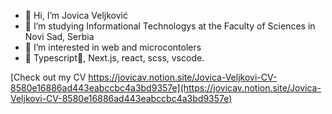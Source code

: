 - 👋 Hi, I’m Jovica Veljković
- 🏫 I’m studying Informational Technologys  at the Faculty of Sciences in Novi Sad, Serbia
- 👀 I’m interested in web and microcontolers 
- 🔧 Typescript💙, Next.js, react, scss, vscode. 

[Check out my CV https://jovicav.notion.site/Jovica-Veljkovi-CV-8580e16886ad443eabccbc4a3bd9357e](https://jovicav.notion.site/Jovica-Veljkovi-CV-8580e16886ad443eabccbc4a3bd9357e)
